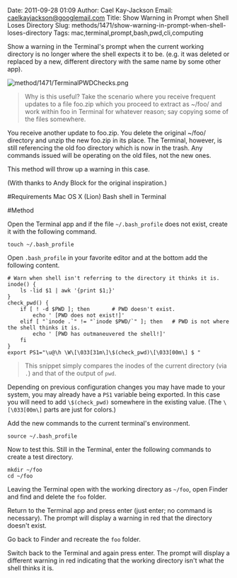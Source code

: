 Date: 2011-09-28 01:09
Author: Cael Kay-Jackson
Email: caelkayjackson@googlemail.com
Title: Show Warning in Prompt when Shell Loses Directory
Slug: methods/1471/show-warning-in-prompt-when-shell-loses-directory
Tags: mac,terminal,prompt,bash,pwd,cli,computing

Show a warning in the Terminal's prompt when the current working directory is no longer where the shell expects it to be. (e.g. it was deleted or replaced by a new, different directory with the same name by some other app).


![method/1471/TerminalPWDChecks.png](/static/images/method/1471/TerminalPWDChecks.png)



>Why is this useful? Take the scenario where you receive frequent updates to a file foo.zip which you proceed to extract as ~/foo/ and work within foo in Terminal for whatever reason; say copying some of the files somewhere.

You receive another update to foo.zip. You delete the original ~/foo/ directory and unzip the new foo.zip in its place. The Terminal, however, is still referencing the old foo directory which is now in the trash. Any commands issued will be operating on the old files, not the new ones.

This method will throw up a warning in this case.

(With thanks to Andy Block for the original inspiration.)


#Requirements
Mac OS X (Lion)
Bash shell in Terminal

#Method

Open the Terminal app and if the file `~/.bash_profile` does not exist, create it with the following command.

`touch ~/.bash_profile`



Open `.bash_profile` in your favorite editor and at the bottom add the following content.

    # Warn when shell isn't referring to the directory it thinks it is.  
    inode() {  
        ls -lid $1 | awk '{print $1;}'  
    }  
    check_pwd() {  
        if [ ! -d $PWD ]; then       # PWD doesn't exist.  
            echo ' [PWD does not exist!]'  
        elif [ "`inode .`" != "`inode $PWD/`" ]; then   # PWD is not where the shell thinks it is.  
            echo ' [PWD has outmaneuvered the shell!]'  
        fi  
    }  
    export PS1="\u@\h \W\[\033[31m\]\$(check_pwd)\[\033[00m\] $ "



>This snippet simply compares the inodes of the current directory (via `.`) and that of the output of `pwd`.

Depending on previous configuration changes you may have made to your system, you may already have a `PS1` variable being exported. In this case you will need to add `\$(check_pwd)` somewhere in the existing value. (The `\[\033[00m\]` parts are just for colors.)


Add the new commands to the current terminal's environment.

`source ~/.bash_profile`




Now to test this. Still in the Terminal, enter the following commands to create a test directory.

`mkdir ~/foo`  
`cd ~/foo`



Leaving the Terminal open with the working directory as `~/foo`, open Finder and find and delete the `foo` folder.



Return to the Terminal app and press enter (just enter; no command is necessary). The prompt will display a warning in red that the directory doesn't exist.



Go back to Finder and recreate the `foo` folder.



Switch back to the Terminal and again press enter. The prompt will display a different warning in red indicating that the working directory isn't what the shell thinks it is.






